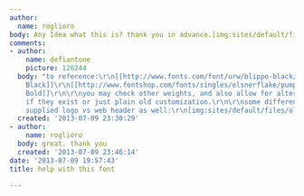 ```yaml
---
author:
  name: roglioro
body: Any Idea what this is? thank you in advance.[img:sites/default/files/old-images/ol_4482.jpg]
comments:
- author:
    name: defiantone
    picture: 126244
  body: "to reference:\r\n[[http://www.fonts.com/font/urw/blippo-black/poster-p|Blippo
    Black]]\r\n[[http://www.fontshop.com/fonts/singles/elsnerflake/pump_bold_ot/|Pump
    Bold]]\r\n\r\nyou may check other weights, and also allow for alternate characters
    if they exist or just plain old customization.\r\n\r\nsome differences in the
    supplied logo vs web header as well:\r\n[img:sites/default/files/old-images/header_6297.jpg]"
  created: '2013-07-09 23:30:29'
- author:
    name: roglioro
  body: great. thank you
  created: '2013-07-09 23:46:14'
date: '2013-07-09 19:57:43'
title: help with this font

---
```

